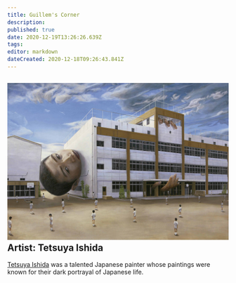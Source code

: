 ```yaml
---
title: Guillem's Corner
description: 
published: true
date: 2020-12-19T13:26:26.639Z
tags: 
editor: markdown
dateCreated: 2020-12-18T09:26:43.841Z
---
```


![trapped_in_the_school_ishida.jpg](/blogs/guillem/trapped_in_the_school_ishida.jpg)
Artist: Tetsuya Ishida
---

[Tetsuya Ishida](https://en.wikipedia.org/wiki/Tetsuya_Ishida) was a talented Japanese painter whose paintings were known for their dark portrayal of Japanese life.
